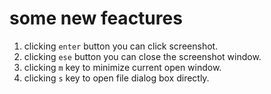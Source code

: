 # some new feactures
1. clicking `enter` button you can click screenshot.
2. clicking `ese` button you can close the screenshot window.
3. clicking `m` key to minimize current open window.
4. clicking `s` key to open file dialog box directly.
